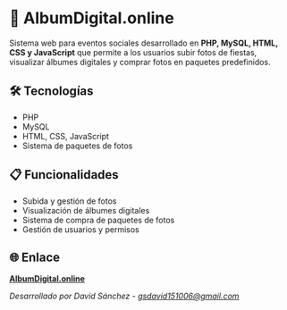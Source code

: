 # 📸 AlbumDigital.online

Sistema web para eventos sociales desarrollado en **PHP, MySQL, HTML, CSS y JavaScript** que permite a los usuarios subir fotos de fiestas, visualizar álbumes digitales y comprar fotos en paquetes predefinidos.

## 🛠️ Tecnologías
- PHP
- MySQL  
- HTML, CSS, JavaScript
- Sistema de paquetes de fotos

## 📋 Funcionalidades
- Subida y gestión de fotos
- Visualización de álbumes digitales
- Sistema de compra de paquetes de fotos
- Gestión de usuarios y permisos

## 🌐 Enlace
**[AlbumDigital.online](https://albumdigital.online)**

*Desarrollado por David Sánchez - gsdavid151006@gmail.com*
